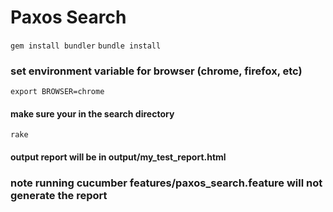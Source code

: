 Paxos Search
========================
```gem install bundler```
```bundle install```
### set environment variable for browser (chrome, firefox, etc)
```export BROWSER=chrome```
#### make sure your in the search directory
```rake```
#### output report will be in output/my_test_report.html
### note running cucumber features/paxos_search.feature will not generate the report

